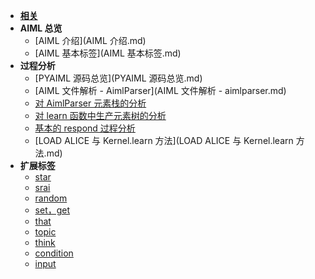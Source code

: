 - [**相关**](README.md)
- **AIML 总览**
  - [AIML 介绍](AIML 介绍.md)
  - [AIML 基本标签](AIML 基本标签.md)
- **过程分析**
  - [PYAIML 源码总览](PYAIML 源码总览.md)
  - [AIML 文件解析 - AimlParser](AIML 文件解析 - aimlparser.md)
  - [对 AimlParser 元素栈的分析](aimlparser元素栈分析.md)
  - [对 learn 函数中生产元素树的分析](learn函数生成元素树的分析.md)
  - [基本的 respond 过程分析](respond过程分析.md)
  - [LOAD ALICE 与 Kernel.learn 方法](LOAD ALICE 与 Kernel.learn 方法.md)
- **扩展标签**
  - [star](star标签.md)
  - [srai](srai标签.md)
  - [random](random标签.md)
  - [set，get](setget标签.md)
  - [that](that标签.md)
  - [topic](topic标签.md)
  - [think](think标签.md)
  - [condition](condition标签.md)
  - [input](input标签.md)